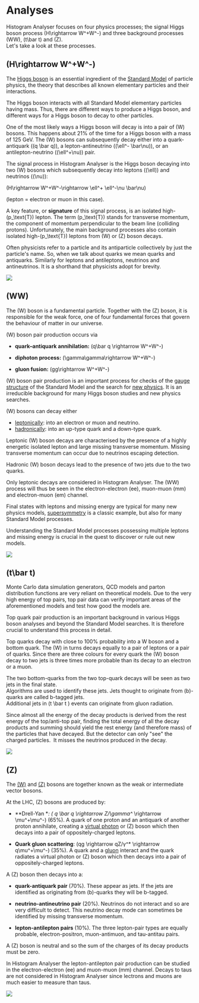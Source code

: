# Analyses

Histogram Analyser focuses on four physics processes; the signal Higgs boson process \(H\rightarrow W^+W^-\) and three background processes \(WW\), \(t\bar t\) and \(Z\).  
Let's take a look at these processes.

## \(H\rightarrow W^+W^-\)

The [Higgs boson](https://home.cern/topics/higgs-boson) is an essential ingredient of the [Standard Model](https://home.cern/about/physics/standard-model) of particle physics, the theory that describes all known elementary particles and their interactions.

The Higgs boson interacts with all Standard Model elementary particles having mass.  Thus, there are different ways to produce a Higgs boson, and different ways for a Higgs boson to decay to other particles.

One of the most likely ways a Higgs boson will decay is into a pair of \(W\) bosons.  This happens about 21% of the time for a Higgs boson with a mass of 125 GeV.  The \(W\) bosons can subsequently decay either into a quark-antiquark (\(q \bar q\)), a lepton-antineutrino (\(\ell^- \bar\nu\)), or an antilepton-neutrino (\(\ell^+\nu\)) pair.

The signal process in Histogram Analyser is the Higgs boson decaying into two \(W\) bosons which subsequently decay into leptons  (\(\ell\)) and neutrinos (\(\nu\)):

\(H\rightarrow W^+W^-\rightarrow \ell^+ \ell^-\nu \bar\nu\)   

(lepton = electron or muon in this case).

A key feature, or **signature** of this signal process, is an isolated high-\(p_\text{T}\) lepton.  The term \(p_\text{T}\) stands for transverse momentum, the component of momentum perpendicular to the beam line (colliding protons).  Unfortunately, the main background processes also contain isolated high-\(p_\text{T}\) leptons from \(W\) or \(Z\) boson decays.

Often physicists refer to a particle and its antiparticle collectively by just the particle's name.  So, when we talk about quarks we mean quarks and antiquarks.  Similarly for leptons and antileptons,  neutrinos and antineutrinos.  It is a shorthand that physicists adopt for brevity.

![](../images/visualization/HWW2plusCaption.png)

## \(WW\)

The \(W\) boson is a fundamental particle. Together with the \(Z\) boson, it is responsible for the weak force, one of four fundamental forces that govern the behaviour of matter in our universe.

\(W\) boson pair production occurs via

* **quark–antiquark annihilation:** \(q\bar q \rightarrow W^+W^-\)

* **diphoton process:**  \(\gamma\gamma\rightarrow W^+W^-\)

* **gluon fusion:** \(gg\rightarrow W^+W^-\)

\(W\) boson pair production is an important process for checks of the [gauge structure](https://en.wikipedia.org/wiki/Gauge_theory) of the Standard Model and the search for [new physics](https://en.wikipedia.org/wiki/Physics_beyond_the_Standard_Model). It is an irreducible background for many Higgs boson studies and new physics searches.

\(W\) bosons can decay either

* [leptonically](https://en.wikipedia.org/wiki/Lepton): into an electron or muon and neutrino. 
* [hadronically](https://en.wikipedia.org/wiki/Hadron): into an up-type quark and a down-type quark.

Leptonic \(W\) boson decays are characterised by the presence of a highly energetic isolated lepton and large missing transverse momentum.  Missing transverse momentum can occur due to neutrinos escaping detection.

Hadronic \(W\) boson decays lead to the presence of two jets due to the two quarks.

Only leptonic decays are considered in Histogram Analyser.  The \(WW\) process will thus be seen in the electron-electron (ee), muon-muon (mm) and electron-muon (em) channel.

Final states with leptons and missing energy are typical for many new physics models, [supersymmetry](https://home.cern/about/physics/supersymmetry) is a classic example, but also for many Standard Model processes.

Understanding the Standard Model processes possessing multiple leptons and missing energy is crucial in the quest to discover or rule out new models.

![](../images/visualization/WWplusCaption.png)

## \(t\bar t\)

Monte Carlo data simulation generators, QCD models and parton distribution functions are very reliant on theoretical models. Due to the very high energy of top pairs, top pair data can verify important areas of the aforementioned models and test how good the models are.

Top quark pair production is an important background in various Higgs boson analyses and beyond the Standard Model searches.  It is therefore crucial to understand this process in detail.

Top quarks decay with close to 100% probability into a W boson and a bottom quark.  The \(W\) in turns decays equally to a pair of leptons or a pair of quarks.  Since there are three colours for every quark the \(W\) boson decay to two jets is three times more probable than its decay to an electron or a muon.

The two bottom-quarks from the two top-quark decays will be seen as two jets in the final state.  
Algorithms are used to identify these jets. Jets thought to originate from \(b\)-quarks are called b-tagged jets.  
Additional jets in \(t \bar t \) events can originate from gluon radiation.

Since almost all the energy of the decay products is derived from the rest energy of the top/anti-top pair, finding the total energy of all the decay products and summing should yield the rest energy (and therefore mass) of the particles that have decayed.  But the detector can only "see" the charged particles.  It misses the neutrinos produced in the decay. 



![](../images/visualization/ToppairPlusCaption.png)

## \(Z\)

The [\(W\)](http://home.cern/about/physics/w-boson-sunshine-and-stardust) and [\(Z\)](http://home.cern/about/physics/z-boson) bosons are together known as the weak or intermediate vector bosons.

At the LHC, \(Z\) bosons are produced by:

* **Drell-Yan **: \( q \bar q \rightarrow Z/\gamma^* \rightarrow \mu^+\mu^-\) (65%). A quark of one proton and an antiquark of another proton annihilate, creating a [virtual photon](https://en.wikipedia.org/wiki/Virtual_particle) or \(Z\) boson which then decays into a pair of oppositely-charged leptons.

* **Quark gluon scattering**: \(qg \rightarrow qZ/γ^* \rightarrow q\mu^+\mu^-\) (35%). A quark and a [gluon](https://en.wikipedia.org/wiki/Gluon) interact and the quark radiates a virtual photon or \(Z\) boson which then decays into a pair of oppositely-charged leptons.

A \(Z\) boson then decays into a:

* **quark-antiquark pair** (70%). These appear as jets.  If the jets are identified as originating from \(b\)-quarks they will be b-tagged.

* **neutrino-antineutrino pair** (20%).  Neutrinos do not interact and so are very difficult to detect.  This neutrino decay mode can sometimes be identified by missing transverse momentum.

* **lepton-antilepton pairs** (10%).  The three lepton-pair types are equally probable, electron-positron, muon-antimuon, and tau-antitau pairs.

A \(Z\) boson is neutral and so the sum of the charges of its decay products must be zero.

In Histogram Analyser the lepton-antilepton pair production can be studied in the electron-electron (ee) and muon-muon (mm) channel.  Decays to taus are not considered in Histogram Analyser since lectrons and muons are much easier to measure than taus.

![](../images/visualization/ZmumuPlusCaption.png)

